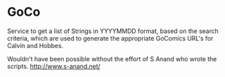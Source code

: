 # GoCo
Service to get a list of Strings in YYYYMMDD format, based on the search criteria, which are used to generate the appropriate GoComics URL's for Calvin and Hobbes.

Wouldn't have been possible without the effort of S Anand who wrote the scripts. http://www.s-anand.net/
